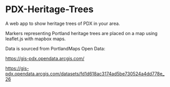 # PDX-Heritage-Trees
A web app to show heritage trees of PDX in your area.

Markers representing Portland heritage trees are placed on a map using leaflet.js with mapbox maps.

Data is sourced from PortlandMaps Open Data:

https://gis-pdx.opendata.arcgis.com/

https://gis-pdx.opendata.arcgis.com/datasets/fd1d618ac3174ad5be730524a4dd778e_26
